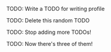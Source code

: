 TODO: Write a TODO for writing profile

TODO: Delete this random TODO

TODO: Stop adding more TODOs!

TODO: Now there's three of them!
